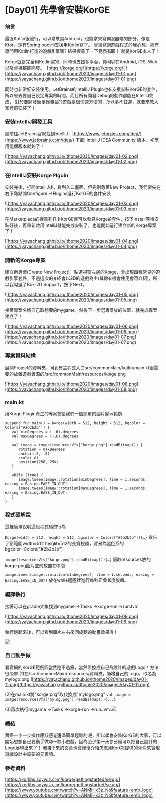 # [Day01] 先學會安裝KorGE
### 前言
最近Kotlin很流行，可以拿來寫Android，也能拿來寫伺服器端的部分，像是Ktor，還有Spring boot也支援用Kotlin寫了。 曾經寫過遊戲程式的我心想，那有專門用Kotlin打造的遊戲引擎嗎? 結果搜尋了一下竟然有耶！
就是KorGE本人了！

Korge就是完全用Kotlin寫的，同時也支援多平台，你可以在Android, iOS, Web以及桌機都能開發。 
[https://korge.org/](https://korge.org/)
![https://yayachang.github.io/ithome2020/images/day01-01.png](https://yayachang.github.io/ithome2020/images/day01-01.png)

同時也非常好安裝使用，JetBrains的IntelliJ Plugin也有支援安裝KorGE的套件，所以省去要自己設定專案的時間，而且所有開發Debug的動作都能在IntelliJ完成， 對於要開發簡單輕量型的遊戲是很快速方便的，所以事不宜遲，就要來教大家行前安裝了！

### 安裝IntelliJ開發工具
請前往JetBrains官網找到IntelliJ，[https://www.jetbrains.com/idea/](https://www.jetbrains.com/idea/)
下載: IntelliJ IDEA Community 版本，初學用這個版本就夠了！

 ![https://yayachang.github.io/ithome2020/images/day01-02.png](https://yayachang.github.io/ithome2020/images/day01-02.png)
 
### 在IntelliJ安裝Korge Plguin
安裝完後，打開IntelliJ後，看到入口畫面，但先別急著New Project，我們要先在右下角點開Configure →Plugins進行KorGE的套件安裝

![https://yayachang.github.io/ithome2020/images/day01-03.png](https://yayachang.github.io/ithome2020/images/day01-03.png)

在Marketplace的搜尋列打上KorGE就可以看見Korge的套件，按下Install等待安裝好後，再重新啟用IntelliJ就能完成安裝了，也能開始進行建立新的Korge專案了！

![https://yayachang.github.io/ithome2020/images/day01-04.png](https://yayachang.github.io/ithome2020/images/day01-04.png)

### 開新的Korge專案
建立新專案(Create New Project)，點選視窗左邊的Korge，會出現四種常見的遊戲引擎套件，不過這次的介紹會以2D的遊戲為主(其餘有機會使用會再介紹)，所以我勾選了Box-2D Support，按下Next。

![https://yayachang.github.io/ithome2020/images/day01-05.png](https://yayachang.github.io/ithome2020/images/day01-05.png)

接著專案名稱自己取想要的mygame，然後下一步選專案放的位置，就完成專案建立了！

![https://yayachang.github.io/ithome2020/images/day01-06.png](https://yayachang.github.io/ithome2020/images/day01-06.png)
![https://yayachang.github.io/ithome2020/images/day01-07.png](https://yayachang.github.io/ithome2020/images/day01-07.png)

### 專案資料結構
展開Project的資料夾，可到有主程式入口src/commonMain/kotlin/main.kt跟需要的放置遊戲資源的/src/commonMain/resources/korge.png

![https://yayachang.github.io/ithome2020/images/day01-08.png](https://yayachang.github.io/ithome2020/images/day01-08.png)

### main.kt
用Korge Plugin產生的專案會給我們一個簡單的圖片顯示範例
```
suspend fun main() = Korge(width = 512, height = 512, bgcolor = Colors["#2b2b2b"]) {
   val minDegrees = (-16).degrees
   val maxDegrees = (+16).degrees

   val image = image(resourcesVfs["korge.png"].readBitmap()) {
      rotation = maxDegrees
      anchor(.5, .5)
      scale(.8)
      position(256, 256)
   }

   while (true) {
      image.tween(image::rotation[minDegrees], time = 1.seconds, easing = Easing.EASE_IN_OUT)
      image.tween(image::rotation[maxDegrees], time = 1.seconds, easing = Easing.EASE_IN_OUT)
   }
}
```
### 程式碼解說
這裡簡單說明這段程式碼的行為

```Korge(width = 512, height = 512, bgcolor = Colors["#2b2b2b"]){…}```
宣告了窗範圍width=512 height=512的長寬視窗，背景為黑色系的bgcolor=Colors["#2b2b2b"]

```image(resourcesVfs["korge.png"].readBitmap()){…}```
讀取resources放的korge.png圖片並前放置在中間

```image.tween(image::rotation[minDegrees], time = 1.seconds, easing = Easing.EASE_IN_OUT)```
放在while迴圈裡進行每秒正負16度旋轉。

### 編譯執行
接著可以在gradle大象找到mygame →Tasks →korge-run →runJvm

![https://yayachang.github.io/ithome2020/images/day01-09.png](https://yayachang.github.io/ithome2020/images/day01-09.png)

執行跑起來後，可以看到圖片左右來回旋轉的動畫效果唷！

![](https://yayachang.github.io/ithome2020/images/day01-10.gif)

### 自己動手做
看官網的KorGE範例圖當然是不過癮，當然置換成自己的設計的遊戲Logo！方法很簡單
(1)在/src/commonMain/resources/資料夾，新增自己的Logo，取名為mylogo.png
![https://yayachang.github.io/ithome2020/images/day01-11.png](https://yayachang.github.io/ithome2020/images/day01-11.png)

(2)在main.kt將"korge.png"取代換成"mylogo.png"
```val image = image(resourcesVfs["mylog.png"].readBitmap()){...}```

(3)再次執行mygame →Tasks →korge-run →runJvm
![](https://yayachang.github.io/ithome2020/images/day01-12.gif)

### 總結
實際一步一步操作應該感覺還滿簡單輕鬆的吧，所以學會安裝KorGE的大家，可以開始想想自己要動手做哪一款小遊戲，因為至少第一天你已經可以把自己設計的Logo展現出來了！
我接下來的文章也會慢慢介紹怎麼用KorGE提供的元件來實現遊戲設計中需要的元素唷。

### 參考資料
[https://korlibs.soywiz.com/korge/gettingstarted/setup/](https://korlibs.soywiz.com/korge/gettingstarted/setup/)
[https://www.youtube.com/watch?v=ANMiHx3z_No&feature=emb_logo](https://www.youtube.com/watch?v=ANMiHx3z_No&feature=emb_logo)
